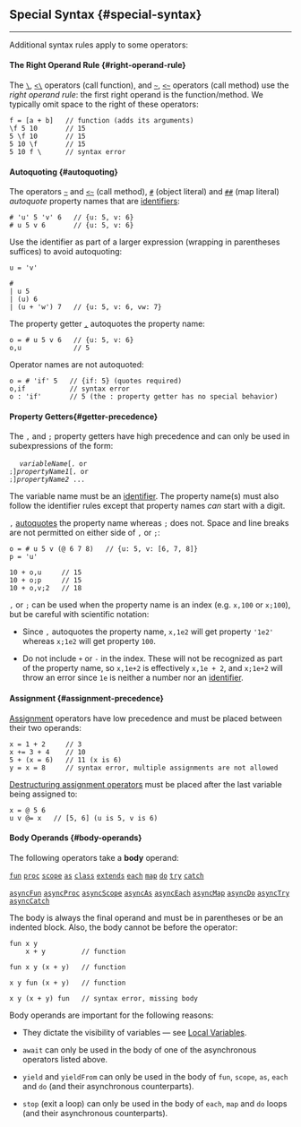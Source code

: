 ## Special Syntax {#special-syntax}

---

Additional syntax rules apply to some operators:

#### The Right Operand Rule {#right-operand-rule}

The [`\`](#calling-functions), [`<\`](#return-first) operators (call function), and [`~`](#calling-methods), [`<~`](#return-first) operators (call method) use the _right operand rule_: the first right operand is the function/method. We typically omit space to the right of these operators:

```
f = [a + b]   // function (adds its arguments)
\f 5 10       // 15
5 \f 10       // 15
5 10 \f       // 15
5 10 f \      // syntax error
```

#### Autoquoting {#autoquoting}

The operators [`~`](#calling-methods) and [`<~`](#return-first) (call method), [`#`](#objects-and-maps) (object literal) and [`##`](#objects-and-maps) (map literal) _autoquote_ property names that are [identifiers](#identifiers):

```
# 'u' 5 'v' 6   // {u: 5, v: 6}
# u 5 v 6       // {u: 5, v: 6}
```
Use the identifier as part of a larger expression (wrapping in parentheses suffices) to avoid autoquoting:

```
u = 'v'

# 
| u 5
| (u) 6
| (u + 'w') 7   // {u: 5, v: 6, vw: 7}
```

The property getter [`,`](#comma-getter) autoquotes the property name:

```
o = # u 5 v 6   // {u: 5, v: 6}
o,u             // 5         
```

Operator names are not autoquoted:

```
o = # 'if' 5   // {if: 5} (quotes required)
o,if           // syntax error
o : 'if'       // 5 (the : property getter has no special behavior)
```

#### Property Getters{#getter-precedence}

The `,` and `;` property getters have high precedence and can only be used in subexpressions of the form:

&emsp; <code><i>variableName</i>[`,` or `;`]<i>propertyName1</i>[`,` or `;`]<i>propertyName2</i> ...</code>

The variable name must be an [identifier](#identifiers). The property name(s) must also follow the identifier rules except that property names _can_ start with a digit.


`,` [autoquotes](#autoquoting) the property name whereas `;` does not. Space and line breaks are not permitted on either side of `,` or `;`:

```
o = # u 5 v (@ 6 7 8)   // {u: 5, v: [6, 7, 8]}
p = 'u'

10 + o,u     // 15
10 + o;p     // 15
10 + o,v;2   // 18
```

`,` or `;` can be used when the property name is an index (e.g. `x,100` or `x;100`), but be careful with scientific notation:

* Since `,` autoquotes the property name, `x,1e2` will get property `'1e2'` whereas `x;1e2` will get property `100`.

* Do not include `+` or `-` in the index. These will not be recognized as part of the property name, so `x,1e+2` is effectively `x,1e + 2`, and `x;1e+2` will throw an error since `1e` is neither a number nor an [identifier](#identifier).

#### Assignment {#assignment-precedence}

[Assignment](#assignment) operators have low precedence and must be placed between their two operands:

```
x = 1 + 2     // 3
x += 3 + 4    // 10
5 + (x = 6)   // 11 (x is 6)
y = x = 8     // syntax error, multiple assignments are not allowed 
```

[Destructuring assignment operators](#destructure-object) must be placed after the last variable being assigned to:

```
x = @ 5 6
u v @= x   // [5, 6] (u is 5, v is 6)
```

#### Body Operands {#body-operands}

The following operators take a __body__ operand:

[`fun`](#fun) [`proc`](#proc) [`scope`](#scope-op) [`as`](#as) [`class`](#class) [`extends`](#extends) [`each`](#each) [`map`](#map) [`do`](#do) [`try`](#try) [`catch`](#catch) 

[`asyncFun`](#fun) [`asyncProc`](#proc) [`asyncScope`](#scope-op) [`asyncAs`](#as) [`asyncEach`](#async-loops) [`asyncMap`](#async-loops) [`asyncDo`](#async-loops) [`asyncTry`](#try) [`asyncCatch`](#catch) 

The body is always the final operand and must be in parentheses or be an indented block. Also, the body cannot be before the operator:

```
fun x y
    x + y         // function

fun x y (x + y)   // function

x y fun (x + y)   // function

x y (x + y) fun   // syntax error, missing body
```

Body operands are important for the following reasons:

* They dictate the visibility of variables &mdash; see [Local Variables](#local-variables).

* `await` can only be used in the body of one of the asynchronous operators listed above.

* `yield` and `yieldFrom` can only be used in the body of `fun`, `scope`, `as`, `each` and `do` (and their asynchronous counterparts).

* `stop` (exit a loop) can only be used in the body of `each`, `map` and `do` loops (and their asynchronous counterparts).
